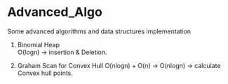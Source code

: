 # Advanced_Algo
Some advanced algorithms and data structures implementation

1. Binomial Heap  
    O(logn)  -> insertion & Deletion.
    
2. Graham Scan for Convex Hull
    O(nlogn) + O(n)  -> O(nlogn)  -> calculate Convex hull points.
